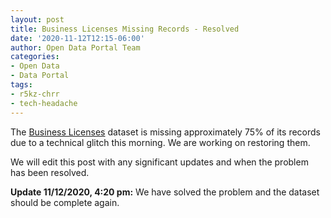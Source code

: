 ```yaml
---
layout: post
title: Business Licenses Missing Records - Resolved
date: '2020-11-12T12:15-06:00'
author: Open Data Portal Team
categories:
- Open Data
- Data Portal
tags:
- r5kz-chrr
- tech-headache
---
```

The [Business Licenses](https://data.cityofchicago.org/d/r5kz-chrr) dataset is missing approximately 75% of its records due to a technical glitch this morning. We are working on restoring them.

We will edit this post with any significant updates and when the problem has been resolved.

**Update 11/12/2020, 4:20 pm:** We have solved the problem and the dataset should be complete again.
